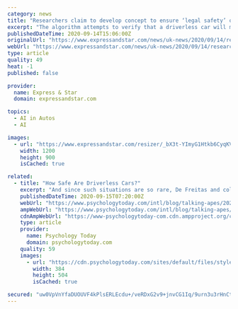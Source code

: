 ```yaml
---
category: news
title: "Researchers claim to develop concept to ensure ‘legal safety’ of driverless cars"
excerpt: "The algorithm attempts to verify that a driverless car will maintain ... emeritus professor of artificial intelligence and robotics at the University of Sheffield, said: “This research ..."
publishedDateTime: 2020-09-14T15:06:00Z
originalUrl: "https://www.expressandstar.com/news/uk-news/2020/09/14/researchers-claim-to-develop-concept-to-ensure-legal-safety-of-driverless-cars/"
webUrl: "https://www.expressandstar.com/news/uk-news/2020/09/14/researchers-claim-to-develop-concept-to-ensure-legal-safety-of-driverless-cars/"
type: article
quality: 49
heat: -1
published: false

provider:
  name: Express & Star
  domain: expressandstar.com

topics:
  - AI in Autos
  - AI

images:
  - url: "https://www.expressandstar.com/resizer/_bX3t-YImyG1Htkb6CyqKVgG00A=/1200x0/filters:quality(100)/cloudfront-us-east-1.images.arcpublishing.com/expressandstar.mna/25DCHDYHUFEVTD2C7IXGOFVAFI.jpg"
    width: 1200
    height: 900
    isCached: true

related:
  - title: "How Safe Are Driverless Cars?"
    excerpt: "And since such situations are so rare, De Freitas and colleagues argue, there’s really no need to expend so much effort on trying to figure out how we can program our driverless cars to make the right moral decisions in these hypothetical cases."
    publishedDateTime: 2020-09-15T07:20:00Z
    webUrl: "https://www.psychologytoday.com/intl/blog/talking-apes/202009/how-safe-are-driverless-cars"
    ampWebUrl: "https://www.psychologytoday.com/intl/blog/talking-apes/202009/how-safe-are-driverless-cars?amp"
    cdnAmpWebUrl: "https://www-psychologytoday-com.cdn.ampproject.org/c/s/www.psychologytoday.com/intl/blog/talking-apes/202009/how-safe-are-driverless-cars?amp"
    type: article
    provider:
      name: Psychology Today
      domain: psychologytoday.com
    quality: 59
    images:
      - url: "https://cdn.psychologytoday.com/sites/default/files/styles/magazine_240x308/public/field_magazine_cover/2020-09.png?itok=8uWeigq4"
        width: 384
        height: 504
        isCached: true

secured: "uw0VpVnYfaDUOUVF4kPlsERLEcdu+/veRDxG2v9+jnvCG1Iq/9urn3u3rHnCtaCwbDg9anzcWf64Gyj5F5aMfUEb68pfvqm1h9ktCZPt4bE1+se7mjp+J2AbwHgt+vZOLzGzScgN5NUCQLV1XmsTBIKnX3VtvWOEIvtIkFC+5w76e659ZvxHSKl/d+T48lT2E3NIwi48koBjHpPYHBlYSZE858S6sd3Pm/FnvHfmxc9hfK5NqZEA+NsYYBbJkey9rJ/kv4hl7YjthZkOa5lJT8kGlEVqASP+PcDNYtWfBcBOZ5D5xAf4WBmaUm6bYZ6tXMiBfTbSEPn5db10JJhSpbkiQHczdWlDrA8LT1pHMn8=;ykEa78IpVR8dh+r20QSVkg=="
---
```


